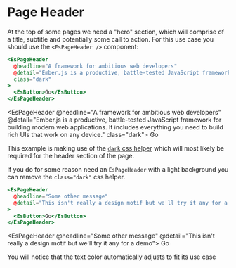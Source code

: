 # Page Header

At the top of some pages we need a "hero" section, which will comprise of a
title, subtitle and potentially some call to action. For this use case you
should use the `<EsPageHeader />` component:

```handlebars
<EsPageHeader
  @headline="A framework for ambitious web developers"
  @detail="Ember.js is a productive, battle-tested JavaScript framework for building modern web applications. It includes everything you need to build rich UIs that work on any device."
  class="dark"
>
  <EsButton>Go</EsButton>
</EsPageHeader>
```

<EsPageHeader
  @headline="A framework for ambitious web developers"
  @detail="Ember.js is a productive, battle-tested JavaScript framework for building modern web applications. It includes everything you need to build rich UIs that work on any device."
  class="dark">
  <EsButton>Go</EsButton>
</EsPageHeader>

This example is making use of the [`dark` css helper](/css/helpers#dark)
which will most likely be required for the header section of the page.

If you do for some reason need an `EsPageHeader` with a light background you can
remove the `class="dark"` css helper.

```handlebars
<EsPageHeader
  @headline="Some other message"
  @detail="This isn't really a design motif but we'll try it any for a demo"
>
  <EsButton>Go</EsButton>
</EsPageHeader>
```

<EsPageHeader
  @headline="Some other message"
  @detail="This isn't really a design motif but we'll try it any for a demo">
  <EsButton>Go</EsButton>
</EsPageHeader>

You will notice that the text color automatically adjusts to fit its use case

